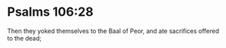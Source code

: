 # Psalms 106:28

Then they yoked themselves to the Baal of Peor, and ate sacrifices offered to the dead;
